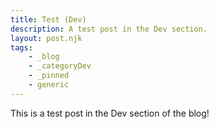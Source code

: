 ```yaml
---
title: Test (Dev)
description: A test post in the Dev section.
layout: post.njk
tags:
    - _blog
    - _categoryDev
    - _pinned
    - generic
---
```


This is a test post in the Dev section of the blog!

